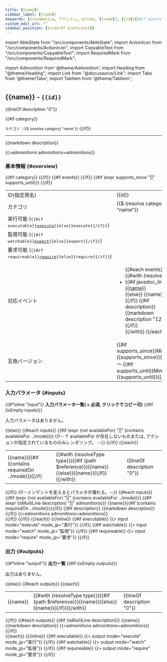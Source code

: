 ```yaml
---
title: {{name}}
sidebar_label: {{name}}
keywords: [Scenamatica, アクション, action, {{name}}, {{id}}{{#if events}}{{#each events}}, {{$ (resolve this) "name"}}{{/each}}{{/if}}]
custom_edit_url: ""
sidebar_position: {{orderOf $reference}}
---
```


import AbleState from "/src/components/AbleState";
import ActionIcon from "/src/components/ActionIcon";
import CopyableText from "/src/components/CopyableText";
import RequiredMark from "/src/components/RequiredMark";

import Admonition from '@theme/Admonition';
import Heading from "@theme/Heading";
import Link from "@docusaurus/Link";
import Tabs from '@theme/Tabs';
import TabItem from '@theme/TabItem';

#

## {{name}} - `{{id}}`

{{lineOf description "0"}}

{{#if category}}
<Link to="."><small>カテゴリ：{{$ (resolve category) "name"}}</small></Link>
{{/if}}

---

{{markdown description}}

{{>admonitions admonitions=admonitions}}

### 基本情報 {#overview}

<table>
  <tbody>
    <tr>
      <td>ID(指定用名)</td>
      <td><CopyableText domID="{{id}}">{{id}}</CopyableText></td>
    </tr>
    {{#if category}}
    <tr>
      <td>カテゴリ</td>
      <td>{{$ (resolve category) "name"}}</td>
    </tr>
    {{/if}}
    <tr>
      <td>実行可能 (<kbd>{{#if executable}}<a href="?scenario-type=execute#inputs">execute</a>{{else}}execute{{/if}}</kbd>)</td>
      <td><AbleState {{#if executable}}able description="{{executable}}" {{/if}}/></td>
    </tr>
    <tr>
      <td>監視可能 (<kbd>{{#if watchable}}<a href="?scenario-type=watch#inputs">expect</a>{{else}}expect{{/if}}</kbd>)</td>
      <td><AbleState {{#if watchable}}able description="{{watchable}}" {{/if}}/></td>
    </tr>
    <tr>
      <td>要求可能 (<kbd>{{#if requireable}}<a href="?scenario-type=require#inputs">require</a>{{else}}require{{/if}}</kbd>)</td>
      <td><AbleState {{#if requireable}}able description="{{requireable}}" {{/if}}/></td>
    </tr>
    {{#if events}}
    <tr>
      <td>対応イベント</td>
      <td>
        <ul>
        {{#each events}}
        {{#with (resolve this)}}
          <li>
            {{#if javadoc_link}}
            <a href="{{javadoc_link}}">{{name}}</a><br />
            {{else}}
            {{name}}<br />
            {{/if}}
            {{#if description}}
            {{markdown description "12"}}
            {{/if}}
          </li>
        {{/with}}
        {{/each}}
        </ul>
       </td>
     </tr>
     {{/if}}
    {{#if (expr supports_since "||" supports_until)}}
    <tr>
      <td>互換バージョン</td>
      <td>{{#if supports_since}}Minecraft {{supports_since}}{{/if}} ～ {{#if supports_until}}Minecraft {{supports_until}}{{/if}}</td>
    </tr>
    {{/if}}
  </tbody>
</table>

### 入力パラメータ {#inputs}

{{#*inline "input"}}
<TabItem value="{{mode}}" label="{{mode_jp}}">
  **入力パラメータ一覧(<RequiredMark /> = 必須, クリックでコピー可)**
  {{#if (isEmpty inputs)}}
  <p>入力パラメータはありません。</p>
  {{else}}
  <table>
    <tbody>
      {{#each inputs}}
      {{#if (expr (not availableFor) "||" (contains availableFor ../mode))}}
      <tr>
      {{!-- ↑ availableFor が存在しないものまたは, アクションが指定されているもののみレンダリング。 --}}
      <td><CopyableText domID="{{name}}">{{name}}</CopyableText>{{#if (contains requiredOn ../mode)}}<RequiredMark }/>{{/if}</td>
      <td>{{#with (resolveType type)}}{{#if (path $reference)}}<Link to="{{path $reference}}">{{name}}</Link>{{else}}{{name}}{{/if}}{{/with}}</td>
      <td>{{lineOf description "0"}}</td>
      </tr>
      {{/if}}
      {{/each}}
    </tbody>
  </table>
  {{/if}}
  {{!--インデントを変えるとパラメタが壊れる。--}}
  {{#each inputs}}
  {{#if (expr (not availableFor) "||" (contains availableFor ../mode))}}
  {{#if (expr (isMultiLine description) "||" admonitions)}}
  <Heading id="input-{{../mode}}-{{name}}" as="h3">{{name}}{{#if (contains requiredOn ../mode)}}<RequiredMark />{{/if}}</Heading>
  {{#if description}}
  {{markdown description}}
  {{/if}}
  {{>admonitions admonitions=admonitions}}
  <br />
  {{/if}}
  {{/if}}
  {{/each}}
</TabItem>
{{/inline}}
<Tabs groupId="scenario-type" queryString>
  {{#if executable}}
  {{> input mode="execute" mode_jp="実行"}}
  {{/if}}
  {{#if watchable}}
  {{> input mode="watch" mode_jp="監視"}}
  {{/if}}
  {{#if requireable}}
  {{> input mode="require" mode_jp="要求"}}
  {{/if}}
</Tabs>

### 出力 {#outputs}

{{#*inline "output"}}
<TabItem value="{{mode}}" label="{{mode_jp}}">
  **出力一覧**
  {{#if (isEmpty outputs)}}
  <p>出力はありません。</p>
  {{else}}
  <table>
    <tbody>
      {{#each outputs}}
      <tr>
      <td>{{name}}</td>
      <td>{{#with (resolveType type)}}{{#if (path $reference)}}<Link to="{{path $reference}}">{{name}}</Link>{{else}}{{name}}{{/if}}{{/with}}</td>
      <td>{{lineOf description "0"}}</td>
      </tr>
      {{/each}}
    </tbody>
  </table>
  {{/if}}
  {{#each outputs}}
  {{#if (isMultiLine description)}}
  <Heading id="output-{{mode}}-{{name}}" as="h3">{{name}}</Heading>
  {{markdown description}}
  {{>admonitions admonitions=admonitions}}
  {{/if}}
  <br />
  {{/each}}
</TabItem>
{{/inline}}
<Tabs groupId="scenario-type" queryString>
  {{#if executable}}
  {{> output mode="execute" mode_jp="実行"}}
  {{/if}}
  {{#if watchable}}
  {{> output mode="watch" mode_jp="監視"}}
  {{/if}}
  {{#if requireable}}
  {{> output mode="require" mode_jp="要求"}}
  {{/if}}
</Tabs>
